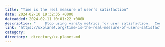 ```yaml
---
title: "Time is the real measure of user’s satisfaction"
date: 2024-02-10 19:32:35 +0000
dateadded: 2024-02-11 00:01:22 +0000
description: "    Stop using vanity metrics for user satisfaction.  Continue reading on UX Planet »  "
link: "https://uxplanet.org/time-is-the-real-measure-of-users-satisfaction-9e89be8b5ce0?source=rss----819cc2aaeee0---4"
category:
directory: _directory/ux-planet.md
---
```

